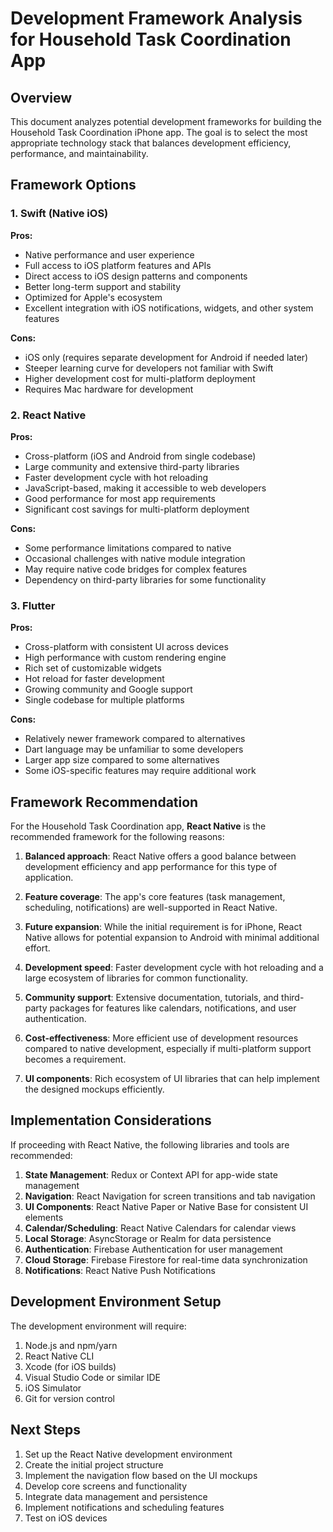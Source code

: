# Development Framework Analysis for Household Task Coordination App

## Overview
This document analyzes potential development frameworks for building the Household Task Coordination iPhone app. The goal is to select the most appropriate technology stack that balances development efficiency, performance, and maintainability.

## Framework Options

### 1. Swift (Native iOS)

**Pros:**
- Native performance and user experience
- Full access to iOS platform features and APIs
- Direct access to iOS design patterns and components
- Better long-term support and stability
- Optimized for Apple's ecosystem
- Excellent integration with iOS notifications, widgets, and other system features

**Cons:**
- iOS only (requires separate development for Android if needed later)
- Steeper learning curve for developers not familiar with Swift
- Higher development cost for multi-platform deployment
- Requires Mac hardware for development

### 2. React Native

**Pros:**
- Cross-platform (iOS and Android from single codebase)
- Large community and extensive third-party libraries
- Faster development cycle with hot reloading
- JavaScript-based, making it accessible to web developers
- Good performance for most app requirements
- Significant cost savings for multi-platform deployment

**Cons:**
- Some performance limitations compared to native
- Occasional challenges with native module integration
- May require native code bridges for complex features
- Dependency on third-party libraries for some functionality

### 3. Flutter

**Pros:**
- Cross-platform with consistent UI across devices
- High performance with custom rendering engine
- Rich set of customizable widgets
- Hot reload for faster development
- Growing community and Google support
- Single codebase for multiple platforms

**Cons:**
- Relatively newer framework compared to alternatives
- Dart language may be unfamiliar to some developers
- Larger app size compared to some alternatives
- Some iOS-specific features may require additional work

## Framework Recommendation

For the Household Task Coordination app, **React Native** is the recommended framework for the following reasons:

1. **Balanced approach**: React Native offers a good balance between development efficiency and app performance for this type of application.

2. **Feature coverage**: The app's core features (task management, scheduling, notifications) are well-supported in React Native.

3. **Future expansion**: While the initial requirement is for iPhone, React Native allows for potential expansion to Android with minimal additional effort.

4. **Development speed**: Faster development cycle with hot reloading and a large ecosystem of libraries for common functionality.

5. **Community support**: Extensive documentation, tutorials, and third-party packages for features like calendars, notifications, and user authentication.

6. **Cost-effectiveness**: More efficient use of development resources compared to native development, especially if multi-platform support becomes a requirement.

7. **UI components**: Rich ecosystem of UI libraries that can help implement the designed mockups efficiently.

## Implementation Considerations

If proceeding with React Native, the following libraries and tools are recommended:

1. **State Management**: Redux or Context API for app-wide state management
2. **Navigation**: React Navigation for screen transitions and tab navigation
3. **UI Components**: React Native Paper or Native Base for consistent UI elements
4. **Calendar/Scheduling**: React Native Calendars for calendar views
5. **Local Storage**: AsyncStorage or Realm for data persistence
6. **Authentication**: Firebase Authentication for user management
7. **Cloud Storage**: Firebase Firestore for real-time data synchronization
8. **Notifications**: React Native Push Notifications

## Development Environment Setup

The development environment will require:

1. Node.js and npm/yarn
2. React Native CLI
3. Xcode (for iOS builds)
4. Visual Studio Code or similar IDE
5. iOS Simulator
6. Git for version control

## Next Steps

1. Set up the React Native development environment
2. Create the initial project structure
3. Implement the navigation flow based on the UI mockups
4. Develop core screens and functionality
5. Integrate data management and persistence
6. Implement notifications and scheduling features
7. Test on iOS devices
